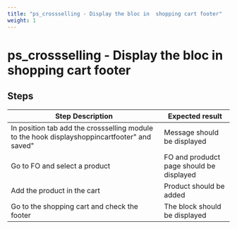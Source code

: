 ```yaml
---
title: "ps_crossselling - Display the bloc in  shopping cart footer"
weight: 1
---
```


# ps_crossselling - Display the bloc in  shopping cart footer
## Steps
| Step Description | Expected result |
| ----- | ----- |
| In position tab add the crossselling module to the hook displayshoppincartfooter" and saved" | Message should be displayed |
| Go to FO and select a product | FO and produdct page should be displayed |
| Add the product in the cart | Product should be added |
| Go to the shopping cart and check the footer | The block should be displayed |
